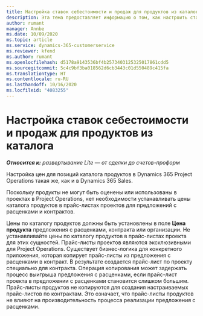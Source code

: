 ```yaml
---
title: Настройка ставок себестоимости и продаж для продуктов из каталога
description: Эта тема предоставляет информацию о том, как настроить ставки себестоимости и продаж для позиций в каталоге продуктов.
author: rumant
manager: Annbe
ms.date: 10/09/2020
ms.topic: article
ms.service: dynamics-365-customerservice
ms.reviewer: kfend
ms.author: rumant
ms.openlocfilehash: d5178a9143536bf4b2573403125325017861cdd5
ms.sourcegitcommit: 5c4c9bf3ba018562d6cb3443c01d550489c415fa
ms.translationtype: HT
ms.contentlocale: ru-RU
ms.lasthandoff: 10/16/2020
ms.locfileid: "4083255"
---
```

# <a name="set-up-cost-and-sales-rates-for-catalog-products"></a>Настройка ставок себестоимости и продаж для продуктов из каталога

_**Относится к:** развертывание Lite — от сделки до счетов-проформ_


Настройка цен для позиций каталога продуктов в Dynamics 365 Project Operations такая же, как и в Dynamics 365 Sales.

Поскольку продукты не могут быть оценены или использованы в проектах в Project Operations, нет необходимости устанавливать цены каталога продуктов в прайс-листах проектов для предложений с расценками и контрактов.

Цены по каталогу продуктов должны быть установлены в поле **Цена продукта** предложения с расценками, контракта или организации. Не устанавливайте цены по каталогу продуктов в прайс-листах проекта для этих сущностей. Прайс-листы проектов являются эксклюзивными для Project Operations. Существует бизнес-логика для конкретного приложения, которая копирует прайс-листы из предложения с расценками в контракт. В результате создается прайс-лист по проекту специально для контракта. Операция копирования может задержать процесс выигрыша предложения с расценками, если прайс-лист проекта в предложении с расценками становится слишком большим. Прайс-листы продуктов не копируются для создания настраиваемых прайс-листов по контрактам. Это означает, что прайс-листы продуктов не влияют на производительность процесса реализации предложения с расценками.
